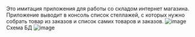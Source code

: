 Это имитация приложения для работы со складом интернет магазина.
Приложение выводит в консоль список стеллажей, с которых нужно собрать товар из заказов и список самих товаров и заказов.
![image](https://github.com/Smorodina7777/Online_store_for_go/assets/96808415/397d36fa-8fce-404f-9efb-eb9983d9cb28)
Схема БД
![image](https://github.com/Smorodina7777/Online_store_for_go/assets/96808415/3da51cf2-0d6f-450b-8b89-22f298a6e0cd)

